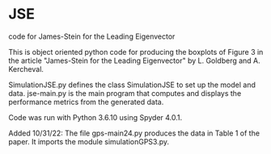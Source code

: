 # JSE
code for James-Stein for the Leading Eigenvector

This is object oriented python code for producing the boxplots of Figure 3 in the article "James-Stein for the Leading Eigenvector" by L. Goldberg and A. Kercheval.

SimulationJSE.py defines the class SimulationJSE to set up the model and data.
jse-main.py is the main program that computes and displays the performance metrics from the generated data.

Code was run with Python 3.6.10 using Spyder 4.0.1.

Added 10/31/22: The file gps-main24.py produces the data in Table 1 of the paper. It imports the module simulationGPS3.py.
